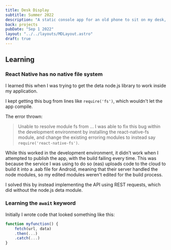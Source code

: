 ```yaml
---
title: Desk Display
subtitle: Summer 2022
description: "A static console app for an old phone to sit on my desk, showing weather and current tasks"
back: projects
pubDate: "Sep 1 2022"
layout: "../../layouts/MDLayout.astro"
draft: true
---
```


## Learning

### React Native has no native file system

I learned this when I was trying to get the deta node.js library to work inside my application.

I kept getting this bug from lines like `require('fs')`, which wouldn't let the app compile.

The error thrown:

> Unable to resolve module fs from ...
I was able to fix this bug within the development environment by installing the react-native-fs module, and change the existing erroring modules to instead say `require('react-native-fs')`.

While this worked in the development environment, it didn't work when I attempted to publish the app, with the build failing every time. This was because the service I was using to do so (eas) uploads code to the cloud to build it into a .aab file for Android, meaning that their server handled the node modules, so my edited modules weren't edited for the build process.

I solved this by instead implementing the API using REST requests, which did without the node.js deta module.

### Learning the `await` keyword

Initially I wrote code that looked something like this:

```js
function myfunction() {
    fetch(url, data)
    .then(...)
    .catch(...)
}
```